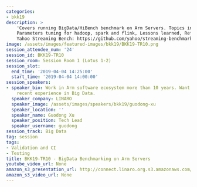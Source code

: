 ```yaml
---
categories:
- bkk19
description: >
    'Covers running BigData/HiBench benchmark on Arm Servers. Topics include: Results brief,
    Parameters tuning for hadoop, spark and flink, Lessons learned, Reference: HiBench: https://github.com/Intel-bigdata/HiBench,
    Yahoo Streaming Bench: https://github.com/yahoo/streaming-benchmarks'
image: /assets/images/featured-images/bkk19/BKK19-TR10.png
session_attendee_num: '24'
session_id: BKK19-TR10
session_room: Session Room 1 (Lotus 1-2)
session_slot:
  end_time: '2019-04-04 14:25:00'
  start_time: '2019-04-04 14:00:00'
session_speakers:
- speaker_bio: Work in Arm software ecosystem more than 10 years. Want to share my
    recent experience in Big Data.
  speaker_company: LINARO
  speaker_image: /assets/images/speakers/bkk19/guodong-xu
  speaker_location: ''
  speaker_name: Guodong Xu
  speaker_position: Tech Lead
  speaker_username: guodong
session_track: Big Data
tag: session
tags:
- Validation and CI
- Testing
title: BKK19-TR10 - BigData Benchmarking on Arm Servers
youtube_video_url: None
amazon_s3_presentation_url: http://connect.linaro.org.s3.amazonaws.com/bkk19/presentations/bkk19-tr10.pdf
amazon_s3_video_url: None
---
```

